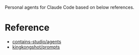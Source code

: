 Personal agents for Claude Code based on below references.

# Reference

- [contains-studio/agents](https://github.com/contains-studio/agents)
- [kingkongshot/prompts](https://github.com/kingkongshot/prompts)

